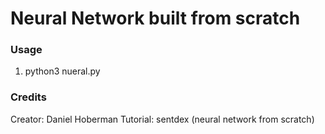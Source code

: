 # Neural Network built from scratch

### Usage

1. python3 nueral.py

### Credits

Creator: Daniel Hoberman
Tutorial: sentdex (neural network from scratch)
